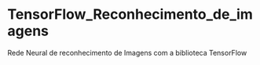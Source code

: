 # TensorFlow_Reconhecimento_de_imagens
Rede Neural de reconhecimento de Imagens com a biblioteca TensorFlow
